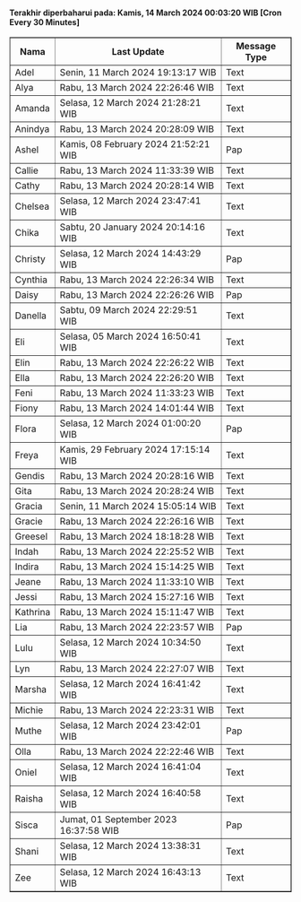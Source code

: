 #### Terakhir diperbaharui pada: Kamis, 14 March 2024 00:03:20 WIB [Cron Every 30 Minutes]

<table border='1'><tr><th>Nama</th><th>Last Update</th><th>Message Type</th></tr><tr><td>Adel</td><td>Senin, 11 March 2024 19:13:17 WIB</td><td>Text</td></tr><tr><td>Alya</td><td>Rabu, 13 March 2024 22:26:46 WIB</td><td>Text</td></tr><tr><td>Amanda</td><td>Selasa, 12 March 2024 21:28:21 WIB</td><td>Text</td></tr><tr><td>Anindya</td><td>Rabu, 13 March 2024 20:28:09 WIB</td><td>Text</td></tr><tr><td>Ashel</td><td>Kamis, 08 February 2024 21:52:21 WIB</td><td>Pap</td></tr><tr><td>Callie</td><td>Rabu, 13 March 2024 11:33:39 WIB</td><td>Text</td></tr><tr><td>Cathy</td><td>Rabu, 13 March 2024 20:28:14 WIB</td><td>Text</td></tr><tr><td>Chelsea</td><td>Selasa, 12 March 2024 23:47:41 WIB</td><td>Text</td></tr><tr><td>Chika</td><td>Sabtu, 20 January 2024 20:14:16 WIB</td><td>Text</td></tr><tr><td>Christy</td><td>Selasa, 12 March 2024 14:43:29 WIB</td><td>Pap</td></tr><tr><td>Cynthia</td><td>Rabu, 13 March 2024 22:26:34 WIB</td><td>Text</td></tr><tr><td>Daisy</td><td>Rabu, 13 March 2024 22:26:26 WIB</td><td>Pap</td></tr><tr><td>Danella</td><td>Sabtu, 09 March 2024 22:29:51 WIB</td><td>Text</td></tr><tr><td>Eli</td><td>Selasa, 05 March 2024 16:50:41 WIB</td><td>Text</td></tr><tr><td>Elin</td><td>Rabu, 13 March 2024 22:26:22 WIB</td><td>Text</td></tr><tr><td>Ella</td><td>Rabu, 13 March 2024 22:26:20 WIB</td><td>Text</td></tr><tr><td>Feni</td><td>Rabu, 13 March 2024 11:33:23 WIB</td><td>Text</td></tr><tr><td>Fiony</td><td>Rabu, 13 March 2024 14:01:44 WIB</td><td>Text</td></tr><tr><td>Flora</td><td>Selasa, 12 March 2024 01:00:20 WIB</td><td>Pap</td></tr><tr><td>Freya</td><td>Kamis, 29 February 2024 17:15:14 WIB</td><td>Text</td></tr><tr><td>Gendis</td><td>Rabu, 13 March 2024 20:28:16 WIB</td><td>Text</td></tr><tr><td>Gita</td><td>Rabu, 13 March 2024 20:28:24 WIB</td><td>Text</td></tr><tr><td>Gracia</td><td>Senin, 11 March 2024 15:05:14 WIB</td><td>Text</td></tr><tr><td>Gracie</td><td>Rabu, 13 March 2024 22:26:16 WIB</td><td>Text</td></tr><tr><td>Greesel</td><td>Rabu, 13 March 2024 18:18:28 WIB</td><td>Text</td></tr><tr><td>Indah</td><td>Rabu, 13 March 2024 22:25:52 WIB</td><td>Text</td></tr><tr><td>Indira</td><td>Rabu, 13 March 2024 15:14:25 WIB</td><td>Text</td></tr><tr><td>Jeane</td><td>Rabu, 13 March 2024 11:33:10 WIB</td><td>Text</td></tr><tr><td>Jessi</td><td>Rabu, 13 March 2024 15:27:16 WIB</td><td>Text</td></tr><tr><td>Kathrina</td><td>Rabu, 13 March 2024 15:11:47 WIB</td><td>Text</td></tr><tr><td>Lia</td><td>Rabu, 13 March 2024 22:23:57 WIB</td><td>Pap</td></tr><tr><td>Lulu</td><td>Selasa, 12 March 2024 10:34:50 WIB</td><td>Text</td></tr><tr><td>Lyn</td><td>Rabu, 13 March 2024 22:27:07 WIB</td><td>Text</td></tr><tr><td>Marsha</td><td>Selasa, 12 March 2024 16:41:42 WIB</td><td>Text</td></tr><tr><td>Michie</td><td>Rabu, 13 March 2024 22:23:31 WIB</td><td>Text</td></tr><tr><td>Muthe</td><td>Selasa, 12 March 2024 23:42:01 WIB</td><td>Pap</td></tr><tr><td>Olla</td><td>Rabu, 13 March 2024 22:22:46 WIB</td><td>Text</td></tr><tr><td>Oniel</td><td>Selasa, 12 March 2024 16:41:04 WIB</td><td>Text</td></tr><tr><td>Raisha</td><td>Selasa, 12 March 2024 16:40:58 WIB</td><td>Text</td></tr><tr><td>Sisca</td><td>Jumat, 01 September 2023 16:37:58 WIB</td><td>Pap</td></tr><tr><td>Shani</td><td>Selasa, 12 March 2024 13:38:31 WIB</td><td>Text</td></tr><tr><td>Zee</td><td>Selasa, 12 March 2024 16:43:13 WIB</td><td>Text</td></tr></table>